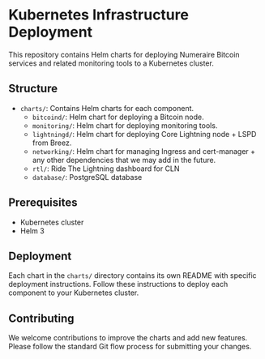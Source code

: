# Kubernetes Infrastructure Deployment

This repository contains Helm charts for deploying Numeraire Bitcoin services and related monitoring tools to a Kubernetes cluster.

## Structure

- `charts/`: Contains Helm charts for each component.
  - `bitcoind/`: Helm chart for deploying a Bitcoin node.
  - `monitoring/`: Helm chart for deploying monitoring tools.
  - `lightningd/`: Helm chart for deploying Core Lightning node + LSPD from Breez.
  - `networking/`: Helm chart for managing Ingress and cert-manager + any other dependencies that we may add in the future.
  - `rtl/`: Ride The Lightning dashboard for CLN
  - `database/`: PostgreSQL database

## Prerequisites

- Kubernetes cluster
- Helm 3

## Deployment

Each chart in the `charts/` directory contains its own README with specific deployment instructions. Follow these instructions to deploy each component to your Kubernetes cluster.

## Contributing

We welcome contributions to improve the charts and add new features. Please follow the standard Git flow process for submitting your changes.
